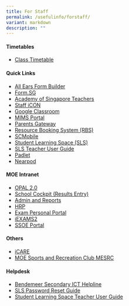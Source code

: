 ```yaml
---
title: For Staff
permalink: /usefulinfo/forstaff/
variant: markdown
description: ""
---
```

#### Timetables

* [Class Timetable](https://www.bendemeersec.moe.edu.sg/for-parents/class-timetable/)


#### Quick Links
* <a href="https://forms.moe.edu.sg" target="_blank">All Ears Form Builder</a>
* <a href="https://form.gov.sg" target="_blank">Form.SG</a>
* <a href="https://academyofsingaporeteachers.moe.edu.sg" target="_blank">Academy of Singapore Teachers</a>
* <a href="https://workspace.google.com/dashboard" target="_blank">Staff iCON</a>
* <a href="https://classroom.google.com" target="_blank">Google Classroom</a>
* <a href="https://idp.mims.moe.gov.sg" target="_blank">MIMS Portal</a>
* <a href="https://pg.moe.edu.sg" target="_blank">Parents Gateway</a>
* <a href="https://rbs.avero-tech.com" target="_blank">Resource Booking System (RBS)</a>
* <a href="https://scmobile.moe.edu.sg" target="_blank">SCMobile</a>
* <a href="https://vle.learning.moe.edu.sg/login" target="_blank">Student Learning Space (SLS)</a>
* <a href="https://www.learning.moe.edu.sg/teacher-user-guide/index/" target="_blank">SLS Teacher User Guide</a>
* <a href="https://bendemeersecondary.padlet.org" target="_blank">Padlet</a>
* <a href="https://nearpod.com" target="_blank">Nearpod</a>


#### MOE Intranet

* <a href="https://opal2.moe.edu.sg" target="_blank">OPAL 2.0</a>
* <a href="https://schoolcockpit.moe.gov.sg/academic" target="_blank">School Cockpit (Results Entry)</a>
* <a href="https://schoolcockpit.moe.gov.sg" target="_blank">Admin and Reports</a>
* <a href="https://www.hrp.gov.sg" target="_blank">HRP</a>
* <a href="https://myexamduty.seab.gov.sg" target="_blank">Exam Personal Portal</a>
* <a href="https://iexams.seab.gov.sg/login" target="_blank">iEXAMS2</a>
* <a href="https://ssoe.moe.edu.sg" target="_blank">SSOE Portal</a>

#### Others

* <a href="https://olive.moe.edu.sg/olive/icare" target="_blank">iCARE</a>
* <a href="https://www.mesrc.net" target="_blank">MOE Sports and Recreation Club MESRC</a>



#### Helpdesk

* <a href="https://go.gov.sg/bdms-icthelp" target="_blank">Bendemeer Secondary ICT Helpline</a>
* <a href="https://www.learning.moe.edu.sg/login-troubleshooting/authentication/reset-sls-password-student" target="_blank">SLS Password Reset Guide</a>
* <a href="https://www.learning.moe.edu.sg/teacher-user-guide/index/" target="_blank">Student Learning Space Teacher User Guide</a>